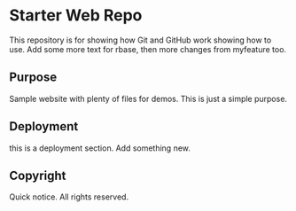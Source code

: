 # Starter Web Repo

This repository is for showing how Git and GitHub work
showing how to use.
Add some more text for rbase, then more changes from myfeature too.

## Purpose

Sample website with plenty of files for demos. This is just a simple purpose.

## Deployment

this is a deployment section.
Add something new.

## Copyright

Quick notice. All rights reserved.
